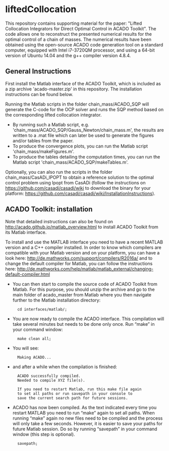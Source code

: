 # liftedCollocation

This repository contains supporting material for the paper: "Lifted Collocation Integrators for Direct Optimal Control in ACADO Toolkit".
The code allows one to reconstruct the presented numerical results for the optimal control of a chain of masses. The numerical results have been obtained using the open-source ACADO code generation tool on a standard computer, equipped with Intel i7-3720QM processor, and using a 64-bit version of Ubuntu 14.04 and the g++ compiler version 4.8.4.

## General Instructions

First install the Matlab interface of the ACADO Toolkit, which is included as a zip archive 'acado-master.zip' in this repository. The installation instructions can be found below.

Running the Matlab scripts in the folder chain_mass/ACADO_SQP will generate the C-code for the OCP solver and runs the SQP method based on the corresponding lifted collocation integrator. 

- By running such a Matlab script, e.g. 'chain_mass/ACADO_SQP/Gauss_Newton/chain_mass.m', the results are written to a .mat file which can later be used to generate the figures and/or tables from the paper.
- To produce the convergence plots, you can run the Matlab script 'chain_mass/makeFigures.m'. 
- To produce the tables detailing the computation times, you can run the Matlab script 'chain_mass/ACADO_SQP/makeTables.m'.

Optionally, you can also run the scripts in the folder chain_mass/CasADi_IPOPT to obtain a reference solution to the optimal control problem using Ipopt from CasADi (follow the instructions on https://github.com/casadi/casadi/wiki to download the binary for your platform: https://github.com/casadi/casadi/wiki/InstallationInstructions).

## ACADO Toolkit: installation

Note that detailed instructions can also be found on http://acado.github.io/matlab_overview.html to install ACADO Toolkit from its Matlab interface.


To install and use the MATLAB interface you need to have a recent MATLAB version and a C++ compiler installed.
In order to know which compilers are compatible with your Matlab version and on your platform, you can have a look here: http://de.mathworks.com/support/compilers/R2016a/
and to change the default compiler for Matlab, you can follow the instructions here: http://de.mathworks.com/help/matlab/matlab_external/changing-default-compiler.html

- You can then start to compile the source code of ACADO Toolkit from Matlab. For this purpose, you should unzip the archive and go to the main folder of acado_master from Matlab where you then navigate further to the Matlab installation directory:

		cd interfaces/matlab/;

- You are now ready to compile the ACADO interface. This compilation will take several minutes but needs to be done only once. Run “make” in your command window:

		make clean all;

- You will see:

		Making ACADO...

- and after a while when the compilation is finished:

		ACADO successfully compiled.
		Needed to compile XYZ file(s).

		If you need to restart Matlab, run this make file again
		to set all paths or run savepath in your console to
		save the current search path for future sessions.

- ACADO has now been compiled. As the text indicated every time you restart MATLAB you need to run “make” again to set all paths. When running “make” again no new files need to be compiled and the process will only take a few seconds. However, it is easier to save your paths for future Matlab session. Do so by running “savepath” in your command window (this step is optional).

		savepath;
